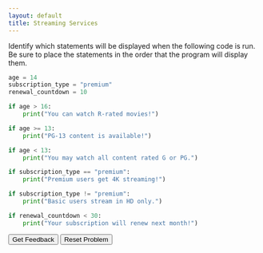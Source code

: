 ```yaml
---
layout: default
title: Streaming Services
---
```


Identify which statements will be displayed when the following code is run. Be sure to place the statements in the order that the program will display them. 

```python
age = 14
subscription_type = "premium"
renewal_countdown = 10

if age > 16:
    print("You can watch R-rated movies!")

if age >= 13:
    print("PG-13 content is available!")

if age < 13:
    print("You may watch all content rated G or PG.")

if subscription_type == "premium":
    print("Premium users get 4K streaming!")

if subscription_type != "premium":
    print("Basic users stream in HD only.")

if renewal_countdown < 30:
    print("Your subscription will renew next month!")
```

<div id="sortableTrash" class="sortable-code"></div> 
<div id="sortable" class="sortable-code"></div> 
<div style="clear:both;"></div> 
<p> 
    <input id="feedbackLink" value="Get Feedback" type="button" /> 
    <input id="newInstanceLink" value="Reset Problem" type="button" /> 
</p> 
<script type="text/javascript"> 
(function(){
  var initial = "PG-13 content is available!\n" +
    "You may watch all content rated G or PG.\n" +
    "Premium users get 4k streaming!\n" +
    "Your subscription will renew next month!\n" +
    "You can watch R-rated movies!#distractor\n" +
    "Basic users stream in HD only.#distractor";
  var parsonsPuzzle = new ParsonsWidget({
    "sortableId": "sortable",
    "max_wrong_lines": 10,
    "grader": ParsonsWidget._graders.LineBasedGrader,
    "exec_limit": 2500,
    "can_indent": false,
    "x_indent": 50,
    "lang": "en",
    "show_feedback": false,
    "trashId": "sortableTrash"
  });
  parsonsPuzzle.init(initial);
  parsonsPuzzle.shuffleLines();
  $("#newInstanceLink").click(function(event){ 
      event.preventDefault(); 
      parsonsPuzzle.shuffleLines(); 
  }); 
  $("#feedbackLink").click(function(event){ 
      event.preventDefault(); 
      parsonsPuzzle.getFeedback(); 
  }); 
})(); 
</script>
